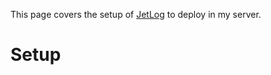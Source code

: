 This page covers the setup of [JetLog](https://github.com/pbogre/jetlog) to deploy in my server.

# Setup
